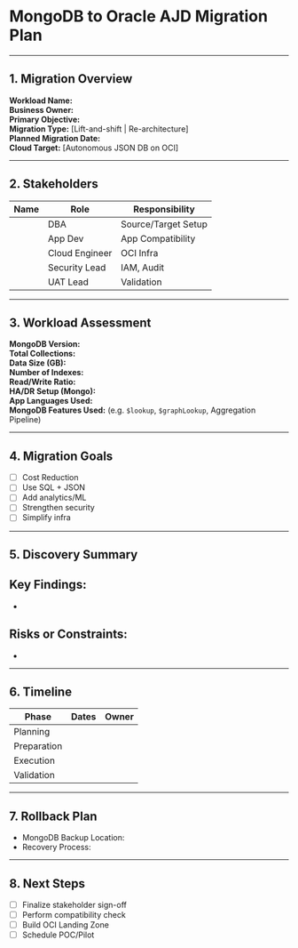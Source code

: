 # MongoDB to Oracle AJD Migration Plan

---

## 1. Migration Overview

**Workload Name:**  
**Business Owner:**  
**Primary Objective:**  
**Migration Type:** [Lift-and-shift | Re-architecture]  
**Planned Migration Date:**  
**Cloud Target:** [Autonomous JSON DB on OCI]

---

## 2. Stakeholders

| Name | Role | Responsibility |
|------|------|----------------|
|      | DBA | Source/Target Setup |
|      | App Dev | App Compatibility |
|      | Cloud Engineer | OCI Infra |
|      | Security Lead | IAM, Audit |
|      | UAT Lead | Validation |

---

## 3. Workload Assessment

**MongoDB Version:**  
**Total Collections:**  
**Data Size (GB):**  
**Number of Indexes:**  
**Read/Write Ratio:**  
**HA/DR Setup (Mongo):**  
**App Languages Used:**  
**MongoDB Features Used:** (e.g. `$lookup`, `$graphLookup`, Aggregation Pipeline)

---

## 4. Migration Goals

- [ ] Cost Reduction  
- [ ] Use SQL + JSON  
- [ ] Add analytics/ML  
- [ ] Strengthen security  
- [ ] Simplify infra  

---

## 5. Discovery Summary

**Key Findings:**  
-   
-   

**Risks or Constraints:**  
-   
-   

---

## 6. Timeline

| Phase | Dates | Owner |
|-------|-------|-------|
| Planning |       |       |
| Preparation |       |       |
| Execution |       |       |
| Validation |       |       |

---

## 7. Rollback Plan

- MongoDB Backup Location:  
- Recovery Process:

---

## 8. Next Steps

- [ ] Finalize stakeholder sign-off  
- [ ] Perform compatibility check  
- [ ] Build OCI Landing Zone  
- [ ] Schedule POC/Pilot  
